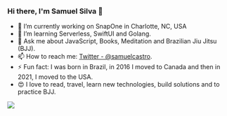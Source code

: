 ### Hi there, I'm Samuel Silva 👋

- 🔭 I’m currently working on SnapOne in Charlotte, NC, USA
- 🌱 I’m learning Serverless, SwiftUI and Golang.
- 💬 Ask me about JavaScript, Books, Meditation and Brazilian Jiu Jitsu (BJJ).
- 📫 How to reach me: [Twitter - @samuelcastro](https://twitter.com/samuelcasilva).
- ⚡ Fun fact: I was born in Brazil, in 2016 I moved to Canada and then in 2021, I moved to the USA.
- 😍 I love to read, travel, learn new technologies, build solutions and to practice BJJ.

<img src="https://github-readme-stats.vercel.app/api?username=samuelcastro&&show_icons=true&title_color=ffffff&icon_color=bb2acf&text_color=daf7dc&bg_color=151515">
